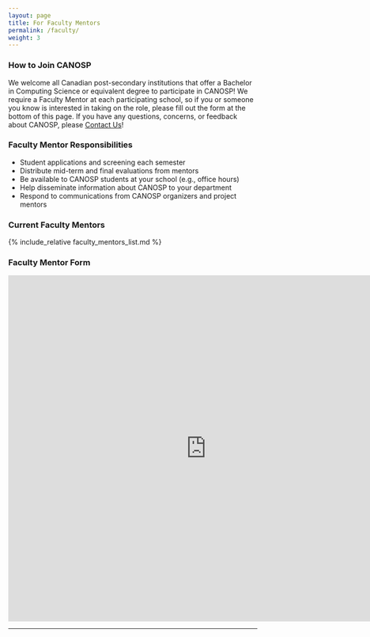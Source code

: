 ```yaml
---
layout: page
title: For Faculty Mentors
permalink: /faculty/
weight: 3
---
```

### How to Join CANOSP
We welcome all Canadian post-secondary institutions that offer a Bachelor in Computing Science or equivalent degree to participate in CANOSP!  We require a Faculty Mentor at each participating school, so if you or someone you know is interested in taking on the role, please fill out the form at the bottom of this page.  If you have any questions, concerns, or feedback about CANOSP, please [Contact Us](/contactus)!

### Faculty Mentor Responsibilities
- Student applications and screening each semester  
- Distribute mid-term and final evaluations from mentors  
- Be available to CANOSP students at your school (e.g., office hours)  
- Help disseminate information about CANOSP to your department  
- Respond to communications from CANOSP organizers and project mentors  


### Current Faculty Mentors

{% include_relative faculty_mentors_list.md %}

### Faculty Mentor Form
<iframe src="https://docs.google.com/forms/d/e/1FAIpQLSes0hIEk8nj5guKuvb-DjZkMbxOrYPTlmKbvkgbycEYsX6eFw/viewform?embedded=true" width="800" height="700" frameborder="0" marginheight="0" marginwidth="0">Loading…</iframe>

***
